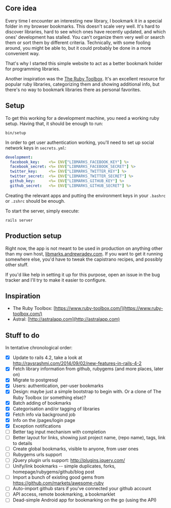 ## Core idea

Every time I encounter an interesting new library, I bookmark it in a special folder in my browser bookmarks. This doesn't scale very well. It's hard to discover libraries, hard to see which ones have recently updated, and which ones' development has stalled. You can't organize them very well or search them or sort them by different criteria. Technically, with some fooling around, you might be able to, but it could probably be done in a more convenient way.

That's why I started this simple website to act as a better bookmark holder for programming libraries.

Another inspiration was the [The Ruby Toolbox](https://www.ruby-toolbox.com/). It's an excellent resource for popular ruby libraries, categorizing them and showing additional info, but there's no way to bookmark libraries there as personal favorites.

## Setup

To get this working for a development machine, you need a working ruby setup. Having that, it should be enough to run:

```
bin/setup
```

In order to get user authentication working, you'll need to set up social network keys in `secrets.yml`:

``` yaml
development:
  facebook_key:    <%= ENV["LIBMARKS_FACEBOOK_KEY"] %>
  facebook_secret: <%= ENV["LIBMARKS_FACEBOOK_SECRET"] %>
  twitter_key:     <%= ENV["LIBMARKS_TWITTER_KEY"] %>
  twitter_secret:  <%= ENV["LIBMARKS_TWITTER_SECRET"] %>
  github_key:      <%= ENV["LIBMARKS_GITHUB_KEY"] %>
  github_secret:   <%= ENV["LIBMARKS_GITHUB_SECRET"] %>
```

Creating the relevant apps and putting the environment keys in your `.bashrc` or `.zshrc` should be enough.

To start the server, simply execute:

```
rails server
```

## Production setup

Right now, the app is not meant to be used in production on anything other than my own host, [libmarks.andrewradev.com](http://libmarks.andrewradev.com). If you want to get it running somewhere else, you'd have to tweak the capistrano recipes, and possibly other stuff.

If you'd like help in setting it up for this purpose, open an issue in the bug tracker and I'll try to make it easier to configure.

## Inspiration

- The Ruby Toolbox: [https://www.ruby-toolbox.com/](https://www.ruby-toolbox.com/)
- Astral:           [http://astralapp.com](http://astralapp.com)

## Stuff to do

In tentative chronological order:

- [x] Update to rails 4.2, take a look at http://raysrashmi.com/2014/09/02/new-features-in-rails-4-2
- [x] Fetch library information from github, rubygems (and more places, later on)
- [x] Migrate to postgresql
- [x] Users: authentication, per-user bookmarks
- [x] Design: maybe just a simple bootstrap to begin with. Or a clone of The Ruby Toolbox (or something else)?
- [x] Batch adding of bookmarks
- [x] Categorisation and/or tagging of libraries
- [x] Fetch info via background job
- [x] Info on the /pages/login page
- [x] Exception notifications
- [ ] Better tag input mechanism with completion
- [ ] Better layout for links, showing just project name, (repo name), tags, link to details
- [ ] Create global bookmarks, visible to anyone, from user ones
- [ ] Rubygems urls support
- [ ] jQuery plugin urls support: http://plugins.jquery.com/
- [ ] Unify/link bookmarks -- simple duplicates, forks, homepage/rubygems/github/blog post
- [ ] Import a bunch of existing good gems from https://github.com/markets/awesome-ruby
- [ ] Auto-import github stars if you've connected your github account
- [ ] API access, remote bookmarking, a bookmarklet
- [ ] Dead-simple Android app for bookmarking on the go (using the API)
